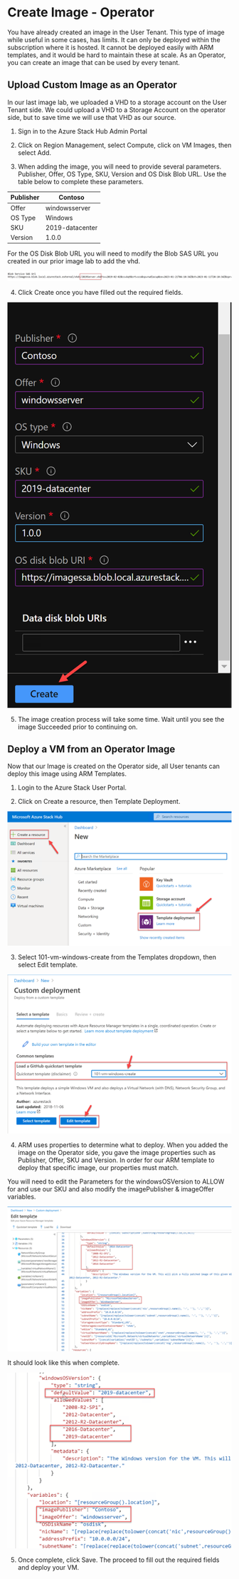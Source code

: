 # Create Image - Operator

You have already created an image in the User Tenant. This type of image while useful in some cases, has limits. It can only be deployed within the subscription where it is hosted. It cannot be deployed easily with ARM templates, and it would be hard to maintain these at scale.
 As an Operator, you can create an image that can be used by every tenant.

## Upload Custom Image as an Operator

In our last image lab, we uploaded a VHD to a storage account on the User Tenant side. We could upload a VHD to a Storage Account on the operator side, but to save time we will use that VHD as our source.

1. Sign in to the Azure Stack Hub Admin Portal


2. Click on Region Management, select Compute, click on VM Images, then select Add.


3. When adding the image, you will need to provide several parameters. Publisher, Offer, OS Type, SKU, Version and OS Disk Blob URL. Use the table below to complete these parameters.


| Publisher | Contoso |
| --- | --- |
| Offer | windowsserver |
| OS Type | Windows |
| SKU | 2019-datacenter |
| Version | 1.0.0 |

For the OS Disk Blob URL you will need to modify the Blob SAS URL you created in our prior image lab to add the vhd.

![](images/Picture1.png)

4. Click Create once you have filled out the required fields.

![](images/Picture2.png)

5. The image creation process will take some time. Wait until you see the image Succeeded prior to continuing on.

## Deploy a VM from an Operator Image

Now that our Image is created on the Operator side, all User tenants can deploy this image using ARM Templates.

1. Login to the Azure Stack User Portal.


2. Click on Create a resource, then Template Deployment.

![](images/Picture3.png)

3. Select 101-vm-windows-create from the Templates dropdown, then select Edit template.

![](images/Picture4.png)

4. ARM uses properties to determine what to deploy. When you added the image on the Operator side, you gave the image properties such as Publisher, Offer, SKU and Version. In order for our ARM template to deploy that specific image, our properties must match.

You will need to edit the Parameters for the windowsOSVersion to ALLOW for and use our SKU and also modify the imagePublisher & imageOffer variables.

![](images/Picture5.png)

It should look like this when complete.

![](images/Picture6.png)


5. Once complete, click Save. The proceed to fill out the required fields and deploy your VM.